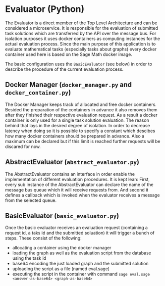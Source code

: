 # Evaluator (Python)
The Evaluator is a direct member of the Top Level Architecture and can be considered a microservice. It is responsible for the evaluation of submitted task solutions which are transferred by the API over the message bus. For isolation purposes it uses docker containers as computing instances for the actual evaluation process. Since the main purpose of this application is to evaluate mathematical tasks (especially tasks about graphs) every docker container used here is based on the Sage Math docker image.

The basic configuration uses the `BasicEvaluator` (see below) in order to describe the procedure of the current evaluation process.


## Docker Manager (`docker_manager.py` and `docker_container.py`)
The Docker Manager keeps track of allocated and free docker containers. Besided the preparation of the containers in advance it also removes them after they finished their respective evaluation request.
As a result a docker container is only used for a single task solution evaluation. The reason behind that lays in the desired degree of isolation. 
In order to decrease latency when doing so it is possible to specify a constant which descibes how many docker containers should be prepared in advance. Also a maximum can be declared but if this limit is reached further requests will be discared for now.

## AbstractEvaluator (`abstract_evaluator.py`)
The AbstractEvaluator contains an interface in order enable the implementation of different evaluation procedures. It is kept lean:
First, every sub instance of the AbstractEvaluator can declare the name of the message bus queue which it will receive requests from. And second it defines a callback which is invoked when the evaluator receives a message from the selected queue.

## BasicEvaluator (`basic_evaluator.py`)
Once the basic evaluator receives an evaluation request (containing a request id, a taks id and the submitted soluation) it will trigger a bunch of steps. These consist of the following:
- allocating a container using the docker manager
- loading the graph as well as the evaluation script from the database using the task id
- base64 encoding the just loaded graph and the submitted solution
- uploading the script as a file (named eval.sage)
- executing the script in the container with command `sage eval.sage <answer-as-base64> <graph-as-base64>`
